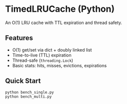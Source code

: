 # TimedLRUCache (Python)

An O(1) LRU cache with TTL expiration and thread safety.

## Features
- O(1) get/set via dict + doubly linked list
- Time-to-live (TTL) expiration
- Thread-safe (`threading.Lock`)
- Basic stats: hits, misses, evictions, expirations

## Quick Start
```bash
python bench_single.py
python bench_multi.py
